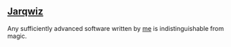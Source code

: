 ## [Jarqwiz][jarqwiz]

Any sufficiently advanced software written by [me][jarqwiz] is indistinguishable from magic.

[jarqwiz]: https://jarqwiz.xyz
